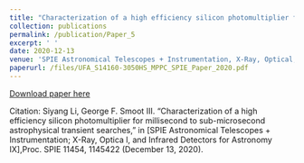 ```yaml
---
title: "Characterization of a high efficiency silicon photomultiplier for millisecond to sub-microsecond astrophysical transient searches"
collection: publications
permalink: /publication/Paper_5
excerpt: ' '
date: 2020-12-13
venue: 'SPIE Astronomical Telescopes + Instrumentation, X-Ray, Optical,and Infrared Detectors for Astronomy IX, Proc. SPIE 11454'
paperurl: /files/UFA_S14160-3050HS_MPPC_SPIE_Paper_2020.pdf
---
```


[Download paper here](/files/UFA_S14160-3050HS_MPPC_SPIE_Paper_2020.pdf)

Citation: Siyang Li, George F. Smoot III. “Characterization of a high efficiency silicon photomultiplier for millisecond to sub-microsecond astrophysical transient searches,” in [SPIE Astronomical Telescopes + Instrumentation; X-Ray, Optica
l, and Infrared Detectors for Astronomy IX],Proc. SPIE 11454, 1145422 (December 13, 2020).
